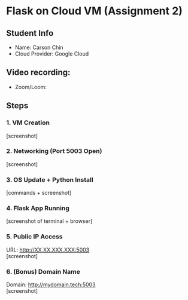 # Flask on Cloud VM (Assignment 2)

## Student Info
- Name: Carson Chin  
- Cloud Provider: Google Cloud  

## Video recording: 
- Zoom/Loom: 

## Steps
### 1. VM Creation
[screenshot]

### 2. Networking (Port 5003 Open)
[screenshot]

### 3. OS Update + Python Install
[commands + screenshot]

### 4. Flask App Running
[screenshot of terminal + browser]

### 5. Public IP Access
URL: http://XX.XX.XXX.XXX:5003  
[screenshot]

### 6. (Bonus) Domain Name
Domain: http://mydomain.tech:5003  
[screenshot]